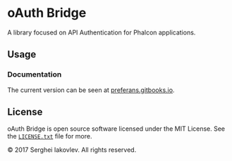 # oAuth Bridge

A library focused on API Authentication for Phalcon applications.

## Usage

### Documentation

The current version can be seen at [preferans.gitbooks.io](https://preferans.gitbooks.io/oauth-bridge/content/).

## License

oAuth Bridge is open source software licensed under the MIT License.
See the [`LICENSE.txt`](LICENSE.txt) file for more.

© 2017 Serghei Iakovlev. All rights reserved.
